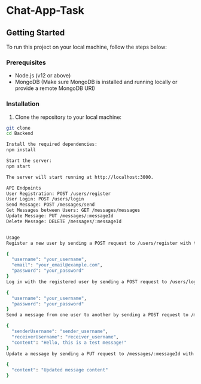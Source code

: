 # Chat-App-Task
## Getting Started

To run this project on your local machine, follow the steps below:

### Prerequisites

- Node.js (v12 or above)
- MongoDB (Make sure MongoDB is installed and running locally or provide a remote MongoDB URI)

### Installation

1. Clone the repository to your local machine:

```bash
git clone 
cd Backend

Install the required dependencies:
npm install

Start the server:
npm start

The server will start running at http://localhost:3000.

API Endpoints
User Registration: POST /users/register
User Login: POST /users/login
Send Message: POST /messages/send
Get Messages between Users: GET /messages/messages
Update Message: PUT /messages/:messageId
Delete Message: DELETE /messages/:messageId


Usage
Register a new user by sending a POST request to /users/register with the following JSON body:

{
  "username": "your_username",
  "email": "your_email@example.com",
  "password": "your_password"
}
Log in with the registered user by sending a POST request to /users/login with the following JSON body:

{
  "username": "your_username",
  "password": "your_password"
}
Send a message from one user to another by sending a POST request to /messages/send with the following JSON body:

{
  "senderUsername": "sender_username",
  "receiverUsername": "receiver_username",
  "content": "Hello, this is a test message!"
}
Update a message by sending a PUT request to /messages/:messageId with the new message content in the JSON body:

{
  "content": "Updated message content"
}
